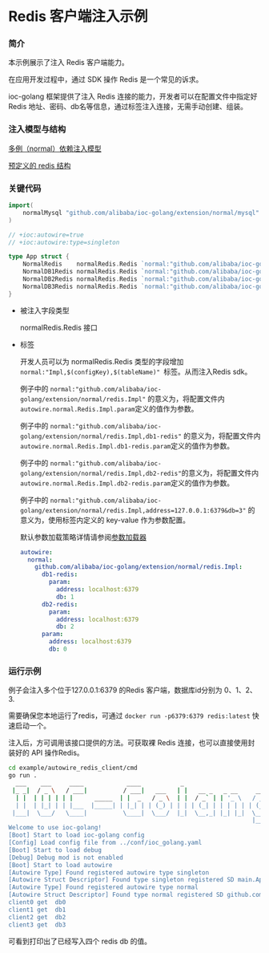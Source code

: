 # Redis 客户端注入示例

### 简介

本示例展示了注入 Redis 客户端能力。

在应用开发过程中，通过 SDK 操作 Redis 是一个常见的诉求。

ioc-golang 框架提供了注入 Redis 连接的能力，开发者可以在配置文件中指定好 Redis 地址、密码、db名等信息，通过标签注入连接，无需手动创建、组装。

### 注入模型与结构

[多例（normal）依赖注入模型](https://github.com/alibaba/IOC-Golang/tree/master/extension/normal)

[预定义的 redis 结构](https://github.com/alibaba/IOC-Golang/tree/master/extension/normal/redis)

### 关键代码

```go
import(
	normalMysql "github.com/alibaba/ioc-golang/extension/normal/mysql"
)

// +ioc:autowire=true
// +ioc:autowire:type=singleton

type App struct {
	NormalRedis    normalRedis.Redis `normal:"github.com/alibaba/ioc-golang/extension/normal/redis.Impl"`
	NormalDB1Redis normalRedis.Redis `normal:"github.com/alibaba/ioc-golang/extension/normal/redis.Impl,db1-redis"`
	NormalDB2Redis normalRedis.Redis `normal:"github.com/alibaba/ioc-golang/extension/normal/redis.Impl,db2-redis"`
	NormalDB3Redis normalRedis.Redis `normal:"github.com/alibaba/ioc-golang/extension/normal/redis.Impl,address=127.0.0.1:6379&db=3"`
}
```

- 被注入字段类型

  normalRedis.Redis 接口

- 标签

  开发人员可以为 normalRedis.Redis 类型的字段增加 `normal:"Impl,$(configKey),$(tableName)" `标签。从而注入Redis  sdk。

  例子中的 `normal:"github.com/alibaba/ioc-golang/extension/normal/redis.Impl"` 的意义为，将配置文件内 `autowire.normal.Redis.Impl.param`定义的值作为参数。

  例子中的 `normal:"github.com/alibaba/ioc-golang/extension/normal/redis.Impl,db1-redis"` 的意义为，将配置文件内 `autowire.normal.Redis.Impl.db1-redis.param`定义的值作为参数。
  
  例子中的 `normal:"github.com/alibaba/ioc-golang/extension/normal/redis.Impl,db2-redis"`的意义为，将配置文件内 `autowire.normal.Redis.Impl.db2-redis.param`定义的值作为参数。
  
  例子中的 `normal:"github.com/alibaba/ioc-golang/extension/normal/redis.Impl,address=127.0.0.1:6379&db=3"` 的意义为，使用标签内定义的 key-value 作为参数配置。
  
  默认参数加载策略详情请参阅[参数加载器](/docs/concept/param_loader/)
  
  ```yaml
  autowire:
    normal:
      github.com/alibaba/ioc-golang/extension/normal/redis.Impl:
        db1-redis:
          param:
            address: localhost:6379
            db: 1
        db2-redis:
          param:
            address: localhost:6379
            db: 2
        param:
          address: localhost:6379
          db: 0
  ```
  

### 运行示例

例子会注入多个位于127.0.0.1:6379 的Redis 客户端，数据库id分别为 0、1、2、3. 

需要确保您本地运行了redis，可通过 `docker run -p6379:6379 redis:latest` 快速启动一个。

注入后，方可调用该接口提供的方法。可获取裸 Redis 连接，也可以直接使用封装好的 API 操作Redis。

```bash
cd example/autowire_redis_client/cmd
go run .
  ___    ___     ____            ____           _                         
 |_ _|  / _ \   / ___|          / ___|   ___   | |   __ _   _ __     __ _ 
  | |  | | | | | |      _____  | |  _   / _ \  | |  / _` | | '_ \   / _` |
  | |  | |_| | | |___  |_____| | |_| | | (_) | | | | (_| | | | | | | (_| |
 |___|  \___/   \____|          \____|  \___/  |_|  \__,_| |_| |_|  \__, |
                                                                    |___/ 
Welcome to use ioc-golang!
[Boot] Start to load ioc-golang config
[Config] Load config file from ../conf/ioc_golang.yaml
[Boot] Start to load debug
[Debug] Debug mod is not enabled
[Boot] Start to load autowire
[Autowire Type] Found registered autowire type singleton
[Autowire Struct Descriptor] Found type singleton registered SD main.App
[Autowire Type] Found registered autowire type normal
[Autowire Struct Descriptor] Found type normal registered SD github.com/alibaba/ioc-golang/extension/normal/redis.Impl
client0 get  db0
client1 get  db1
client2 get  db2
client3 get  db3
```

可看到打印出了已经写入四个 redis db 的值。





